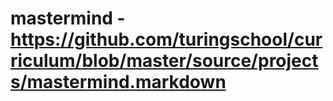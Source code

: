 # mastermind - https://github.com/turingschool/curriculum/blob/master/source/projects/mastermind.markdown
